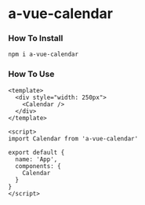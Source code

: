 # a-vue-calendar

### How To Install
```
npm i a-vue-calendar
```

### How To Use
```
<template>
  <div style="width: 250px">
    <Calendar />
  </div>
</template>

<script>
import Calendar from 'a-vue-calendar'

export default {
  name: 'App',
  components: {
    Calendar
  }
}
</script>
```